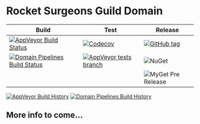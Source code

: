 # Rocket Surgeons Guild Domain

| Build | Test | Release |
|---|---|---|
| [![AppVeyor Build Status](https://img.shields.io/appveyor/ci/RocketSurgeonsGuild/Domain/master.svg?logo=appveyor&style=flat-square)](https://ci.appveyor.com/project/RocketSurgeonsGuild/Domain) | [![Codecov](https://img.shields.io/codecov/c/gh/RocketSurgeonsGuild/Domain/master.svg?style=flat-square)](https://codecov.io/gh/RocketSurgeonsGuild/Domain?style=flat-square) | [![GitHub tag](https://img.shields.io/github/tag/RocketSurgeonsGuild/Domain.svg?style=flat-square)](https://github.com/RocketSurgeonsGuild/Domain/tags) |
| [![Domain Pipelines Build Status](https://img.shields.io/vso/build/RocketSurgeonsGuild/Libraries/RSG.Domain.svg?logo=visualstudiocode&style=flat-square)](https://rocketsurgeonsguild.visualstudio.com/Libraries/_build?definitionId=9)  | [![AppVeyor tests branch](https://img.shields.io/appveyor/tests/RocketSurgeonsGuild/Domain/master.svg?style=flat-square)]() | ![NuGet](https://img.shields.io/nuget/v/Rocket.Surgery.Domain.svg) |
|   |   | ![MyGet Pre Release](https://img.shields.io/myget/rocket-surgeons-guild/vpre/Rocket.Surgery.Domain.svg?logo=nuget&style=flat-square&label=myget) |
[![AppVeyor Build History](https://buildstats.info/appveyor/chart/RocketSurgeonsGuild/Domain)](https://ci.appveyor.com/project/RocketSurgeonsGuild/Domain/history)
[![Domain Pipelines Build History](https://buildstats.info/azurepipelines/chart/RocketSurgeonsGuild/Libraries/9)](https://rocketsurgeonsguild.visualstudio.com/Libraries/_build?definitionId=9)

## More info to come...
